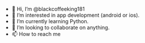 - 👋 Hi, I’m @blackcoffeeking181
- 👀 I’m interested in app development (android or ios).
- 🌱 I’m currently learning Python.
- 💞️ I’m looking to collaborate on anything.
- 📫 How to reach me 

<!---
blackcoffeeking181/blackcoffeeking181 is a ✨ special ✨ repository because its `README.md` (this file) appears on your GitHub profile.
You can click the Preview link to take a look at your changes.
--->
